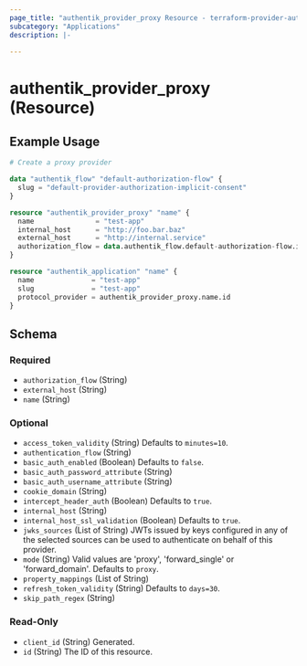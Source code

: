 ```yaml
---
page_title: "authentik_provider_proxy Resource - terraform-provider-authentik"
subcategory: "Applications"
description: |-
  
---
```


# authentik_provider_proxy (Resource)




## Example Usage

```terraform
# Create a proxy provider

data "authentik_flow" "default-authorization-flow" {
  slug = "default-provider-authorization-implicit-consent"
}

resource "authentik_provider_proxy" "name" {
  name               = "test-app"
  internal_host      = "http://foo.bar.baz"
  external_host      = "http://internal.service"
  authorization_flow = data.authentik_flow.default-authorization-flow.id
}

resource "authentik_application" "name" {
  name              = "test-app"
  slug              = "test-app"
  protocol_provider = authentik_provider_proxy.name.id
}
```

<!-- schema generated by tfplugindocs -->
## Schema

### Required

- `authorization_flow` (String)
- `external_host` (String)
- `name` (String)

### Optional

- `access_token_validity` (String) Defaults to `minutes=10`.
- `authentication_flow` (String)
- `basic_auth_enabled` (Boolean) Defaults to `false`.
- `basic_auth_password_attribute` (String)
- `basic_auth_username_attribute` (String)
- `cookie_domain` (String)
- `intercept_header_auth` (Boolean) Defaults to `true`.
- `internal_host` (String)
- `internal_host_ssl_validation` (Boolean) Defaults to `true`.
- `jwks_sources` (List of String) JWTs issued by keys configured in any of the selected sources can be used to authenticate on behalf of this provider.
- `mode` (String) Valid values are 'proxy', 'forward_single' or 'forward_domain'. Defaults to `proxy`.
- `property_mappings` (List of String)
- `refresh_token_validity` (String) Defaults to `days=30`.
- `skip_path_regex` (String)

### Read-Only

- `client_id` (String) Generated.
- `id` (String) The ID of this resource.
